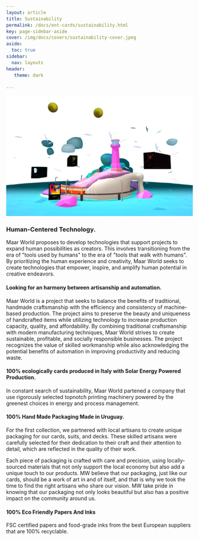 ```yaml
---
layout: article
title: Sustainability
permalink: /docs/ent-cards/sustainability.html
key: page-sidebar-aside
cover: /img/docs/covers/sustainability-cover.jpeg
aside:
  toc: true
sidebar:
  nav: layouts
header:
   theme: dark
   
---
```


![Image](/img/docs/ent-cards/03-sustainability.png "Sustainability")

### Human-Centered Technology.

Maar World proposes to develop technologies that support projects to expand human possibilities as creators. This involves transitioning from the era of "tools used by humans" to the era of "tools that walk with humans". By prioritizing the human experience and creativity, Maar World seeks to create technologies that empower, inspire, and amplify human potential in creative endeavors.

#### Looking for an harmony between artisanship and automation.

Maar World is a project that seeks to balance the benefits of traditional, handmade craftsmanship with the efficiency and consistency of machine-based production. The project aims to preserve the beauty and uniqueness of handcrafted items while utilizing technology to increase production capacity, quality, and affordability. By combining traditional craftsmanship with modern manufacturing techniques, Maar World strives to create sustainable, profitable, and socially responsible businesses. The project recognizes the value of skilled workmanship while also acknowledging the potential benefits of automation in improving productivity and reducing waste.

#### 100% ecologically cards produced in Italy with Solar Energy Powered Production. 

In constant search of sustainability, Maar World partened a company that use rigorously selected topnotch printing machinery powered by the greenest choices in energy and process management. 

#### 100% Hand Made Packaging Made in Uruguay. 

For the first collection, we partnered with local artisans to create unique packaging for our cards, suits, and decks. These skilled artisans were carefully selected for their dedication to their craft and their attention to detail, which are reflected in the quality of their work.

Each piece of packaging is crafted with care and precision, using locally-sourced materials that not only support the local economy but also add a unique touch to our products. MW believe that our packaging, just like our cards, should be a work of art in and of itself, and that is why we took the time to find the right artisans who share our vision. MW take pride in knowing that our packaging not only looks beautiful but also has a positive impact on the community around us.

#### 100% Eco Friendly Papers And Inks

FSC certified papers and food-grade inks from the best European suppliers that are 100% recyclable.


